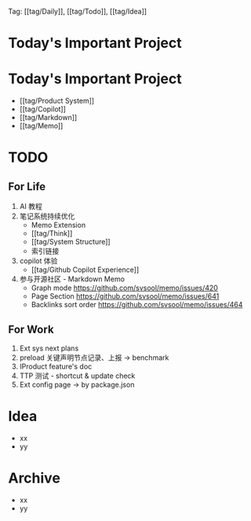 Tag: [[tag/Daily]], [[tag/Todo]], [[tag/Idea]]

# Today's Important Project

# Today's Important Project

- [[tag/Product System]]
- [[tag/Copilot]]
- [[tag/Markdown]]
- [[tag/Memo]]

# TODO

## For Life

1. AI 教程
2. 笔记系统持续优化
   - Memo Extension
   - [[tag/Think]]
   - [[tag/System Structure]]
   - 索引链接
3. copilot 体验
   - [[tag/Github Copilot Experience]]
4. 参与开源社区 - Markdown Memo
   - Graph mode https://github.com/svsool/memo/issues/420
   - Page Section https://github.com/svsool/memo/issues/641
   - Backlinks sort order https://github.com/svsool/memo/issues/464

## For Work

1. Ext sys next plans
2. preload 关键声明节点记录、上报 -> benchmark
3. IProduct feature's doc
4. TTP 测试 - shortcut & update check
5. Ext config page -> by package.json

# Idea

- xx
- yy

# Archive

- xx
- yy
